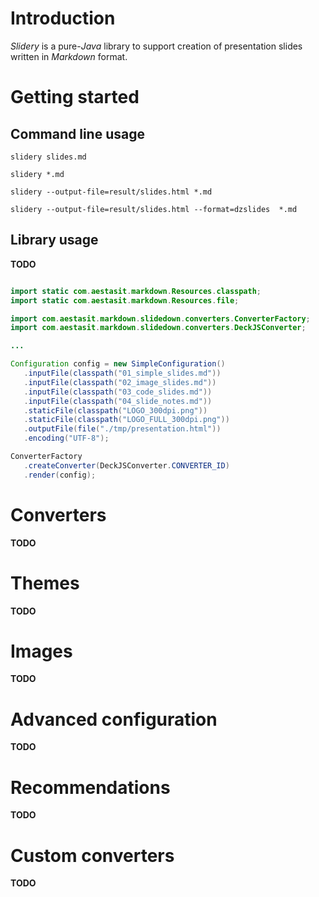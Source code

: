 Introduction
=====================

*Slidery* is a pure-*Java* library to support creation of presentation slides written in *Markdown* format.

Getting started
======================


Command line usage
-----------------------

`slidery slides.md`


`slidery *.md`


`slidery --output-file=result/slides.html *.md`


`slidery --output-file=result/slides.html --format=dzslides  *.md`



Library usage
------------------------


**TODO**

```java

import static com.aestasit.markdown.Resources.classpath;
import static com.aestasit.markdown.Resources.file;

import com.aestasit.markdown.slidedown.converters.ConverterFactory;
import com.aestasit.markdown.slidedown.converters.DeckJSConverter;

...

Configuration config = new SimpleConfiguration()
   .inputFile(classpath("01_simple_slides.md"))
   .inputFile(classpath("02_image_slides.md"))
   .inputFile(classpath("03_code_slides.md"))
   .inputFile(classpath("04_slide_notes.md"))
   .staticFile(classpath("LOGO_300dpi.png"))
   .staticFile(classpath("LOGO_FULL_300dpi.png"))
   .outputFile(file("./tmp/presentation.html"))
   .encoding("UTF-8");

ConverterFactory
   .createConverter(DeckJSConverter.CONVERTER_ID)
   .render(config);

```


Converters
======================



**TODO**


Themes
======================

**TODO**


Images
======================

**TODO**


Advanced configuration
======================

**TODO**


Recommendations
======================

**TODO**


Custom converters
======================

**TODO**


